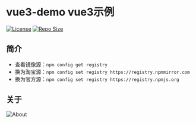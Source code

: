 # vue3-demo vue3示例

[![License](https://img.shields.io/github/license/ALI1416/vue3-demo?label=License)](https://opensource.org/licenses/BSD-3-Clause)
[![Repo Size](https://img.shields.io/github/repo-size/ALI1416/vue3-demo?label=Repo%20Size&color=success)](https://github.com/ALI1416/vue3-demo/archive/refs/heads/master.zip)

## 简介

- 查看镜像源：`npm config get registry`
- 换为淘宝源：`npm config set registry https://registry.npmmirror.com`
- 换为官方源：`npm config set registry https://registry.npmjs.org`

## 关于

<picture>
  <source media="(prefers-color-scheme: dark)" srcset="https://www.404z.cn/images/about.dark.svg">
  <img alt="About" src="https://www.404z.cn/images/about.light.svg">
</picture>
